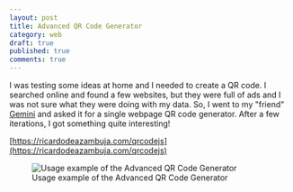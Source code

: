 ```yaml
---
layout: post
title: Advanced QR Code Generator
category: web
draft: true
published: true
comments: true
---
```


I was testing some ideas at home and I needed to create a QR code. I searched online and found a few websites, but they were full of ads and I was not sure what they were doing with my data. So, I went to my "friend" [Gemini](https://gemini.google.com/) and asked it for a single webpage QR code generator. After a few iterations, I got something quite interesting!
<!--more-->
[https://ricardodeazambuja.com/qrcodejs](https://ricardodeazambuja.com/qrcodejs)

<figure>
  <img src="{{ site.url }}/public/images/qrcode_generator.png?style=centerme" alt="Usage example of the Advanced QR Code Generator">
  <figcaption>Usage example of the Advanced QR Code Generator</figcaption>
</figure>